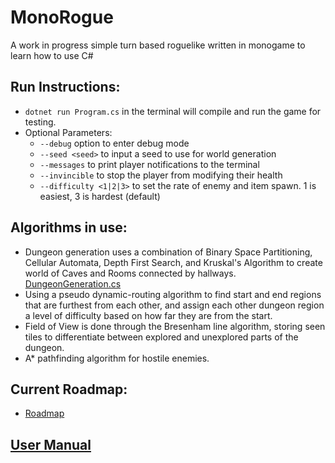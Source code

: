 # MonoRogue
A work in progress simple turn based roguelike written in monogame to learn how to use C#

## Run Instructions:
 - `dotnet run Program.cs` in the terminal will compile and run the game for testing.
 - Optional Parameters:
    - `--debug` option to enter debug mode
    - `--seed <seed>` to input a seed to use for world generation
    - `--messages` to print player notifications to the terminal
    - `--invincible` to stop the player from modifying their health
    - `--difficulty <1|2|3>` to set the rate of enemy and item spawn. 1 is easiest, 3 is hardest (default)

## Algorithms in use:
 - Dungeon generation uses a combination of Binary Space Partitioning, Cellular Automata, Depth First Search, and Kruskal's Algorithm to create world of Caves and Rooms connected by hallways. [DungeonGeneration.cs](World/DungeonGeneration.cs)
 - Using a pseudo dynamic-routing algorithm to find start and end regions that are furthest from each other, and assign each other dungeon region a level of difficulty based on how far they are from the start.
 - Field of View is done through the Bresenham line algorithm, storing seen tiles to differentiate between explored and unexplored parts of the dungeon.
 - A* pathfinding algorithm for hostile enemies.

## Current Roadmap:
 - [Roadmap](Roadmap.md)

## [User Manual](UserManual.md)
